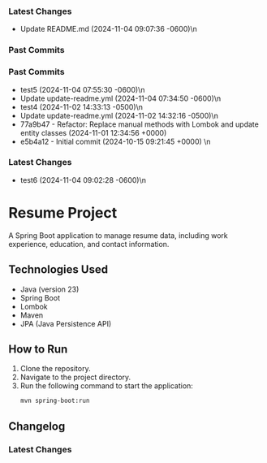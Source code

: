### Latest Changes
- Update README.md (2024-11-04 09:07:36 -0600)\n
### Past Commits
### Past Commits
- test5 (2024-11-04 07:55:30 -0600)\n
- Update update-readme.yml (2024-11-04 07:34:50 -0600)\n
- test4 (2024-11-02 14:33:13 -0500)\n
- Update update-readme.yml (2024-11-02 14:32:16 -0500)\n
- 77a9b47 - Refactor: Replace manual methods with Lombok and update entity classes (2024-11-01 12:34:56 +0000)
- e5b4a12 - Initial commit (2024-10-15 09:21:45 +0000)
\n
### Latest Changes
- test6 (2024-11-04 09:02:28 -0600)\n

# Resume Project

A Spring Boot application to manage resume data, including work experience, education, and contact information.

## Technologies Used
- Java (version 23)
- Spring Boot
- Lombok
- Maven
- JPA (Java Persistence API)

## How to Run
1. Clone the repository.
2. Navigate to the project directory.
3. Run the following command to start the application:
   ```bash
   mvn spring-boot:run

## Changelog

### Latest Changes
